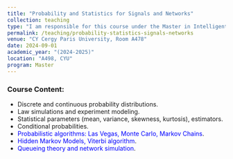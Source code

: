```yaml
---
title: "Probability and Statistics for Signals and Networks"
collection: teaching
type: "I am responsible for this course under the Master in Intelligent and Communicating Systems program, with a total of 40 teaching hours."
permalink: /teaching/probability-statistics-signals-networks
venue: "CY Cergy Paris University, Room A478"
date: 2024-09-01
academic_year: "(2024-2025)"
location: "A498, CYU"
program: Master
---
```


### Course Content:
- Discrete and continuous probability distributions.
- Law simulations and experiment modeling.
- Statistical parameters (mean, variance, skewness, kurtosis), estimators.
- Conditional probabilities.
- <span style="color:blue;">Probabilistic algorithms: Las Vegas, Monte Carlo, Markov Chains</span>.
- <span style="color:blue;">Hidden Markov Models, Viterbi algorithm</span>.
- <span style="color:blue;">Queueing theory and network simulation</span>.

